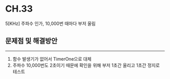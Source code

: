 # CH.33
5[KHz] 주파수 인가, 10,000번 때마다 부저 울림

## 문제점 및 해결방안
---
1. 함수 발생기가 없어서 TimerOne으로 대체
2. 주파수 10,000번도 2초이기 때문에 확인을 위해 부저 1초간 울리고 1초간 정지로 테스트

